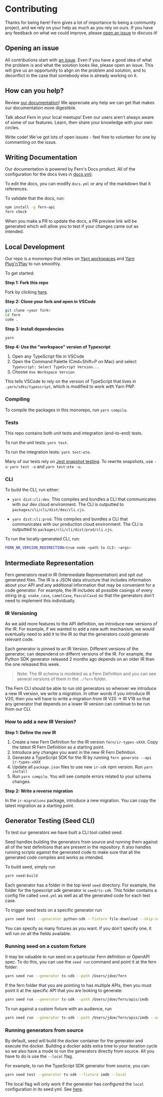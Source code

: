 # Contributing

Thanks for being here! Fern gives a lot of importance to being a community project, and we rely on your help as much as you rely on ours. If you have any feedback on what we could improve, please [open an issue](https://github.com/fern-api/fern/issues/new) to discuss it!

## Opening an issue

All contributions start with [an issue](https://github.com/fern-api/fern/issues/new). Even if you have a good idea of what the problem is and what the solution looks like, please open an issue. This will give us an opportunity to align on the problem and solution, and to deconflict in the case that somebody else is already working on it.

## How can you help?

Review [our documentation](https://buildwithfern.com/docs)! We appreciate any help we can get that makes our documentation more digestible.

Talk about Fern in your local meetups! Even our users aren't always aware of some of our features. Learn, then share your knowledge with your own circles.

Write code! We've got lots of open issues - feel free to volunteer for one by commenting on the issue.

## Writing Documentation

Our documentation is powered by Fern's Docs product. All of the configuration for the docs lives in
[docs.yml](./fern/docs.yml).

To edit the docs, you can modify `docs.yml` or any of the markdown that it references.

To validate that the docs, run:

```sh
npm install -g fern-api
fern check
```

When you make a PR to update the docs, a PR preview link will be generated which will allow you
to test if your changes came out as intended.

## Local Development

Our repo is a monorepo that relies on [Yarn workspaces](https://yarnpkg.com/features/workspaces) and [Yarn Plug'n'Play](https://yarnpkg.com/features/pnp) to run smoothly.

To get started:

**Step 1: Fork this repo**

Fork by clicking [here](https://github.com/fern-api/fern/fork).

**Step 2: Clone your fork and open in VSCode**

```sh
git clone <your fork>
cd fern
code .
```

**Step 3: Install dependencies**

```sh
yarn
```

**Step 4: Use the "workspace" version of Typescript**

1. Open any TypeScript file in VSCode
2. Open the Command Palette (Cmd+Shift+P on Mac) and select `Typescript: Select TypeScript Version...`
3. Choose `Use Workspace Version`

This tells VSCode to rely on the version of TypeScript that lives in `.yarn/sdks/typescript`, which is modified to work with Yarn PNP.

### Compiling

To compile the packages in this monorepo, run `yarn compile`.

### Tests

This repo contains both unit tests and integration (end-to-end) tests.

To run the unit tests: `yarn test`.

To run the integration tests: `yarn test:ete`.

Many of our tests rely on [Jest snapshot testing](https://jestjs.io/docs/snapshot-testing). To rewrite snapshots, use `-u`: `yarn test -u` and `yarn test:ete -u`.

### CLI

To build the CLI, run either:

- `yarn dist:cli:dev`. This compiles and bundles a CLI that communicates with our dev cloud environment. The CLI is outputted to `packages/cli/cli/dist/dev/cli.cjs`.

- `yarn dist:cli:prod`. This compiles and bundles a CLI that communicates with our production cloud environment. The CLI is outputted to `packages/cli/cli/dist/prod/cli.cjs`.

To run the locally-generated CLI, run:

```sh
FERN_NO_VERSION_REDIRECTION=true node <path to CLI> <args>
```

## Intermediate Representation

Fern generators read in IR (Intermediate Representation) and spit out
generated files. The IR is a JSON data structure that includes information
about your API and any additional information that may be convenient for a
code generator. For example, the IR includes all possible casings of every
string (e.g. `snake_case`, `camelCase`, `PascalCase`) so that the
generators don't need to implement this individually.

### IR Versioning

As we add more features to the API definition, we introduce new versions
of the IR. For example, if we wanted to add a new auth mechanism, we would
eventually need to add it to the IR so that the generators could generate
relevant code.

Each generator is pinned to an IR Version. Different versions of the generator,
can dependend on differnt versions of the IR. For example, the Python SDK generator released
2 months ago depends on an older IR than the one released this week.

> Note: The IR schema is modeled as a Fern Definition and you can see several
> versions of them in the `./fern` folder.

The Fern CLI should be able to run old generators so whenver we
introduce a new IR version, we write a migration. In other words if you introduce IR V20, then
you will have to write a migration from IR V20 -> IR V19 so that any generator
that depends on a lower IR version can continue to be run from our CLI.

### How to add a new IR Version?

**Step 1: Define the new IR**

1. Create a new Fern Definition for the IR version `fern/ir-types-vXXX`.
   Copy the latest IR Fern Definition as a starting point.
2. Introduce any changes you want in the new IR Fern Definition.
3. Generate a TypeScript SDK for the IR by running `fern generate --api ir-types-vXXX`
4. Update all `package.json` files to use new `ir-sdk` npm version.
   Run `yarn install`
5. Run `yarn compile`. You will see compile errors related to your schema changes.

**Step 2: Write a reverse migration**

In the `ir-migrations` package, introduce a new migration.
You can copy the latest migration as a starting point.

## Generator Testing (Seed CLI)

To test our generators we have built a CLI tool called seed.

Seed handles building the generators from source and running them against all of the
test definitions that are present in the repository. It also handles running scripts
against the generated code to make sure that all the generated code compiles and
works as intended.

To build seed, simply run

```sh
yarn seed:build
```

Each generator has a folder in the top level `seed` directory. For example, the folder
for the typescript sdk generator is `seed/ts-sdk`. This folder contains a config file
called `seed.yml` as well as all the generated code for each test case.

To trigger seed tests on a specific generator run

```sh
yarn seed test --generator python-sdk --fixture file-download --skip-scripts
```

You can specify as many fixtures as you want. If you don't specify one, it will
run on all the fields available.

### Running seed on a custom fixture

It may be valuable to run seed on a particular Fern definition or OpenAPI spec. To do this,
you can use the `seed run` command and point it at the fern folder:

```sh
yarn seed run --generator ts-sdk --path /Users/jdoe/fern
```

If the fern folder that you are pointing to has multiple APIs, then you must point it at the
specific API that you are looking to generate:

```sh
yarn seed run --generator ts-sdk --path /Users/jdoe/fern/apis/imdb
```

To run against a custom fixture with an audience, run 

```sh
yarn seed run --generator ts-sdk --path /Users/jdoe/fern/apis/imdb --audience external
```

### Running generators from source

By default, seed will build the docker container for the generator and execute the docker. Building a docker
adds extra time to your iteration cycle so we also have a mode to run the generators directly from source. All you
have to do is use the `--local` flag.

For example, to run the TypeScript SDK generator from source, you can:

```sh
yarn seed test --generator ts-sdk --fixture imdb --local
```

The local flag will only work if the generator has configured the `local` configuration in its seed.yml.
See [here](https://github.com/fern-api/fern/blob/bf3c28f1c08447e37949ba938f90228c575194d2/seed/ts-sdk/seed.yml#L7-L14).
